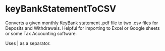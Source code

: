 # keyBankStatementToCSV
Converts a given monthly KeyBank statement .pdf file to two .csv files for Deposits and Withdrawals. Helpful for importing to Excel or Google sheets or some Tax Accounting software.

Uses | as a separator.
